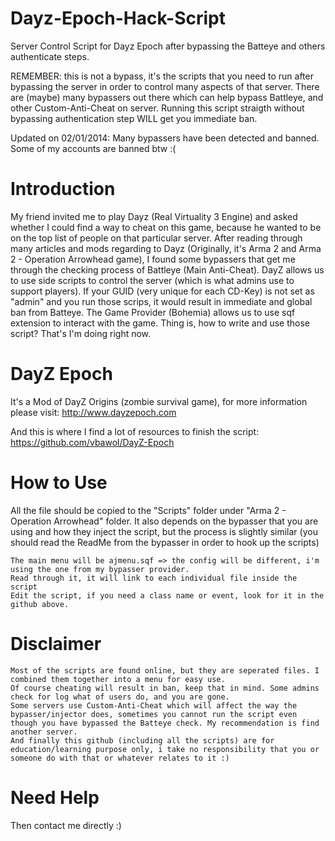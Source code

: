 Dayz-Epoch-Hack-Script
========================

Server Control Script for Dayz Epoch after bypassing the Batteye and others authenticate steps.

REMEMBER: this is not a bypass, it's the scripts that you need to run after bypassing the server in order to control many aspects of that server. There are (maybe) many bypassers out there which can help bypass Battleye, and other Custom-Anti-Cheat on server. Running this script straigth without bypassing authentication step WILL get you immediate ban.

Updated on 02/01/2014: Many bypassers have been detected and banned. Some of my accounts are banned btw :(

Introduction
=============================
My friend invited me to play Dayz (Real Virtuality 3 Engine) and asked whether I could find a way to cheat on this game, because he wanted to be on the top list of people on that particular server. After reading through many articles and mods regarding to Dayz (Originally, it's Arma 2 and Arma 2 - Operation Arrowhead game), I found some bypassers that get me through the checking process of Battleye (Main Anti-Cheat). DayZ allows us to use side scripts to control the server (which is what admins use to support players). If your GUID (very unique for each CD-Key) is not set as "admin" and you run those scrips, it would result in immediate and global ban from Batteye. The Game Provider (Bohemia) allows us to use sqf extension to interact with the game. Thing is, how to write and use those script? That's I'm doing right now.

DayZ Epoch
===============================
It's a Mod of DayZ Origins (zombie survival game), for more information please visit: http://www.dayzepoch.com

And this is where I find a lot of resources to finish the script: https://github.com/vbawol/DayZ-Epoch

How to Use
==============================
All the file should be copied to the "Scripts" folder under "Arma 2 - Operation Arrowhead" folder. It also depends on the bypasser that you are using and how they inject the script, but the process is slightly similar (you should read the ReadMe from the bypasser in order to hook up the scripts)

    The main menu will be ajmenu.sqf => the config will be different, i'm using the one from my bypasser provider.
    Read through it, it will link to each individual file inside the script
    Edit the script, if you need a class name or event, look for it in the github above.

Disclaimer
================================
    Most of the scripts are found online, but they are seperated files. I combined them together into a menu for easy use.
    Of course cheating will result in ban, keep that in mind. Some admins check for log what of users do, and you are gone.
    Some servers use Custom-Anti-Cheat which will affect the way the bypasser/injector does, sometimes you cannot run the script even though you have bypassed the Batteye check. My recommendation is find another server.
    And finally this github (including all the scripts) are for education/learning purpose only, i take no responsibility that you or someone do with that or whatever relates to it :)

Need Help
====================================
Then contact me directly :)    
